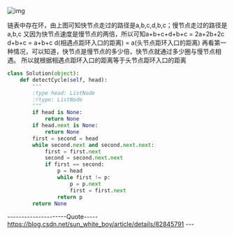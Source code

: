 ![img](https://img-blog.csdn.net/20180925213445926?watermark/2/text/aHR0cHM6Ly9ibG9nLmNzZG4ubmV0L1N1bl9XaGl0ZV9Cb3k=/font/5a6L5L2T/fontsize/400/fill/I0JBQkFCMA==/dissolve/70)

链表中存在环，由上图可知快节点走过的路径是a,b,c,d,b,c；慢节点走过的路径是a,b,c
又因为快节点速度是慢节点的两倍，所以可知a+b+c+d+b+c = 2a+2b+2c
d+b+c = a+b+c
d(相遇点距环入口的距离) = a(头节点距环入口的距离)
再看第一种情况，可以知道，快节点是慢节点的多少倍，快节点就通过多少圈与慢节点相遇。
所以就根据相遇点距环入口的距离等于头节点距环入口的距离

```python
class Solution(object):
    def detectCycle(self, head):
        """
        :type head: ListNode
        :rtype: ListNode
        """
        if head is None:
            return None
        if head.next is None:
            return None
        first = second = head
        while second.next and second.next.next:
            first = first.next
            second = second.next.next
            if first == second:
                p = head
                while first != p:
                    p = p.next
                    first = first.next
                return p
        return None
```

---------------------Quote-----https://blog.csdn.net/sun_white_boy/article/details/82845791 ---